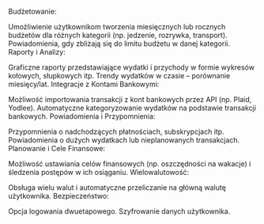 Budżetowanie:

Umożliwienie użytkownikom tworzenia miesięcznych lub rocznych budżetów dla różnych kategorii (np. jedzenie, rozrywka, transport).
Powiadomienia, gdy zbliżają się do limitu budżetu w danej kategorii.
Raporty i Analizy:

Graficzne raporty przedstawiające wydatki i przychody w formie wykresów kołowych, słupkowych itp.
Trendy wydatków w czasie – porównanie miesięcy/lat.
Integracje z Kontami Bankowymi:

Możliwość importowania transakcji z kont bankowych przez API (np. Plaid, Yodlee).
Automatyczne kategoryzowanie wydatków na podstawie transakcji bankowych.
Powiadomienia i Przypomnienia:

Przypomnienia o nadchodzących płatnościach, subskrypcjach itp.
Powiadomienia o dużych wydatkach lub nieplanowanych transakcjach.
Planowanie i Cele Finansowe:

Możliwość ustawiania celów finansowych (np. oszczędności na wakacje) i śledzenia postępów w ich osiąganiu.
Wielowalutowość:

Obsługa wielu walut i automatyczne przeliczanie na główną walutę użytkownika.
Bezpieczeństwo:

Opcja logowania dwuetapowego.
Szyfrowanie danych użytkownika.

